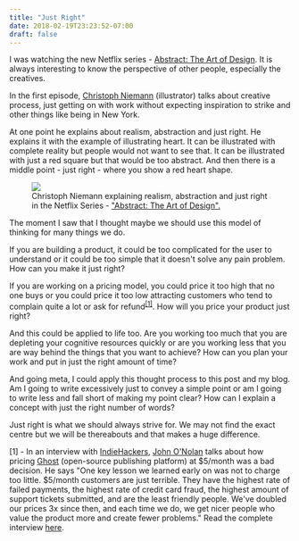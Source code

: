 ```yaml
---
title: "Just Right"
date: 2018-02-19T23:23:52-07:00
draft: false
---
```

I was watching the new Netflix series - <a href="https://www.netflix.com/in/title/80057883">Abstract: The Art of Design</a>. It is always interesting to know the perspective of other people, especially the creatives.

In the first episode, <a href="https://twitter.com/abstractsunday">Christoph Niemann</a> (illustrator) talks about creative process, just getting on with work without expecting inspiration to strike and other things like being in New York.

At one point he explains about realism, abstraction and just right. He explains it with the example of illustrating heart. It can be illustrated with complete reality but people would not want to see that. It can be illustrated with just a red square but that would be too abstract. And then there is a middle point - just right - where you show a red heart shape.

<figure>
    <a href="/images/abstraction.png"><img src="/images/abstraction.png"></a>
    <figcaption>Christoph Niemann explaining realism, abstraction and just right in the Netflix Series - <a href="https://www.netflix.com/in/title/80057883">"Abstract: The Art of Design".</a></figcaption>
</figure>

The moment I saw that I thought maybe we should use this model of thinking for many things we do.

If you are building a product, it could be too complicated for the user to understand or it could be too simple that it doesn't solve any pain problem. How can you make it just right?

If you are working on a pricing model, you could price it too high that no one buys or you could price it too low attracting customers who tend to complain quite a lot or ask for refund<sup><a href="#footnotes">[1]</a></sup>. How will you price your product just right?

And this could be applied to life too. Are you working too much that you are depleting your cognitive resources quickly or are you working less that you are way behind the things that you want to achieve? How can you plan your work and put in just the right amount of time?

And going meta, I could apply this thought process to this post and my blog. Am I going to write excessively just to convey a simple point or am I going to write less and fall short of making my point clear? How can I explain a concept with just the right number of words?

Just right is what we should always strive for. We may not find the exact centre but we will be thereabouts and that makes a huge difference.
<p id="footnotes" style="font-size:14px">
[1] - In an interview with <a href="https://www.indiehackers.com/">IndieHackers</a>, <a href="https://twitter.com/johnonolan">John O'Nolan</a> talks about how pricing <a href="https://ghost.org/">Ghost</a> (open-source publishing platform) at $5/month was a bad decision. He says "One key lesson we learned early on was not to charge too little. $5/month customers are just terrible. They have the highest rate of failed payments, the highest rate of credit card fraud, the highest amount of support tickets submitted, and are the least friendly people. We've doubled our prices 3x since then, and each time we do, we get nicer people who value the product more and create fewer problems."
Read the complete interview <a href="https://www.indiehackers.com/businesses/ghost">here</a>.</p>